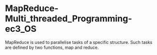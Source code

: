 # MapReduce-Multi_threaded_Programming-ec3_OS
MapReduce is used to parallelise tasks of a specific structure. Such tasks are defined by two functions, map and reduce.
